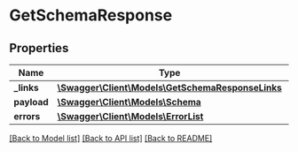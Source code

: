 # GetSchemaResponse

## Properties

Name | Type | Description | Notes
------------ | ------------- | ------------- | -------------
**_links** | [**\Swagger\Client\Models\GetSchemaResponseLinks**](GetSchemaResponseLinks.md) |  | [optional]
**payload** | [**\Swagger\Client\Models\Schema**](Schema.md) |  | [optional]
**errors** | [**\Swagger\Client\Models\ErrorList**](ErrorList.md) |  | [optional]

[[Back to Model list]](../../README.md#documentation-for-models) [[Back to API list]](../../README.md#documentation-for-api-endpoints) [[Back to README]](../../README.md)

